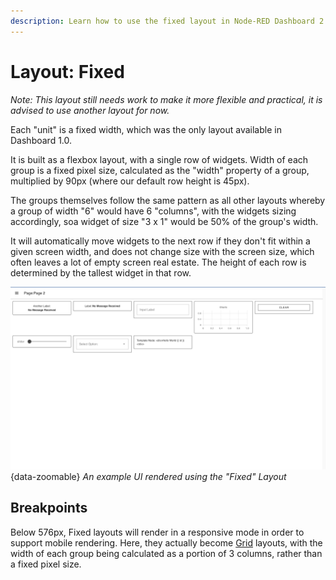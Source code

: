 ```yaml
---
description: Learn how to use the fixed layout in Node-RED Dashboard 2.0 for static, stable dashboard designs.
---
```


# Layout: Fixed

_Note: This layout still needs work to make it more flexible and practical, it is advised to use another layout for now._

Each "unit" is a fixed width, which was the only layout available in Dashboard 1.0. 

It is built as a flexbox layout, with a single row of widgets. Width of each group is a fixed pixel size, calculated as the "width" property of a group, multiplied by 90px (where our default row height is 45px).

The groups themselves follow the same pattern as all other layouts whereby a group of width "6" would have 6 "columns", with the widgets sizing accordingly, soa  widget of size "3 x 1" would be 50% of the group's width.

It will automatically move widgets to the next row if they don't fit within a given screen width, and does not change size with the screen size, which often leaves a lot of empty screen real estate. The height of each row is determined by the tallest widget in that row.

![Fixed Layout](../../../assets/images/layout-eg-flex.png){data-zoomable}
*An example UI rendered using the "Fixed" Layout*

## Breakpoints

Below 576px, Fixed layouts will render in a responsive mode in order to support mobile rendering. Here, they actually become [Grid](./grid.md) layouts, with the width of each group being calculated as a portion of 3 columns, rather than a fixed pixel size.